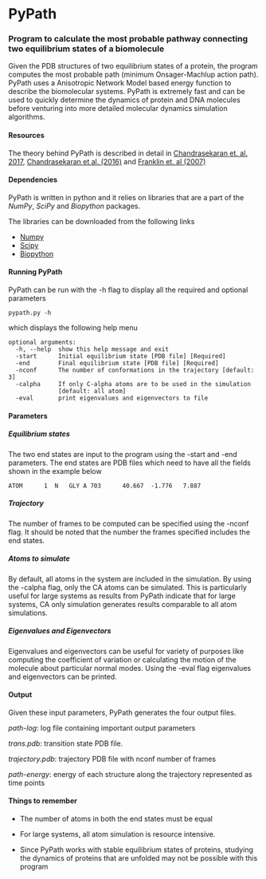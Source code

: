 # PyPath

### Program to calculate the most probable pathway connecting two equilibrium states of a biomolecule

Given the PDB structures of two equilibrium states of a protein, the program computes the most probable path 
(minimum Onsager-Machlup action path). PyPath uses a Anisotropic Network Model based energy function to describe 
the biomolecular systems. PyPath is extremely fast and can be used to quickly determine the dynamics of protein 
and DNA molecules before venturing into more detailed molecular dynamics simulation algorithms.
 
#### Resources

The theory behind PyPath is described in detail in 
[Chandrasekaran et. al. 2017](https://aca.scitation.org/doi/10.1063/1.4976142), 
[Chandrasekaran et al. (2016)](http://scitation.aip.org/content/aca/journal/sdy/3/1/10.1063/1.4941599) 
and [Franklin et. al (2007)](http://nar.oxfordjournals.org/content/35/suppl_2/W477)

#### Dependencies

PyPath is written in python and it relies on libraries that are a part of the _NumPy_, _SciPy_ and _Biopython_ 
packages. 

The libraries can be downloaded from the following links

- [Numpy](http://www.numpy.org/)
- [Scipy](http://www.scipy.org/)
- [Biopython](http://biopython.org/wiki/Main_Page)

#### Running PyPath

PyPath can be run with the -h flag to display all the required and optional parameters

```
pypath.py -h
```
which displays the following help menu

```
optional arguments:
  -h, --help  show this help message and exit
  -start      Initial equilibrium state [PDB file] [Required]
  -end        Final equilibrium state [PDB file] [Required]
  -nconf      The number of conformations in the trajectory [default: 3]
  -calpha     If only C-alpha atoms are to be used in the simulation 
              [default: all atom]
  -eval       print eigenvalues and eigenvectors to file

```

#### Parameters

##### Equilibrium states

The two end states are input to the program using the -start and -end parameters. The end states are PDB files which 
need to have all the fields shown in the example below

```
ATOM      1  N   GLY A 703      40.667  -1.776   7.887
```

##### Trajectory

The number of frames to be computed can be specified using the -nconf flag. It should be noted that the number 
the frames specified includes the end states.

##### Atoms to simulate

By default, all atoms in the system are included in the simulation. By using the -calpha flag, only the CA atoms 
can be simulated. This is particularly useful for large systems as results from PyPath indicate that for large 
systems, CA only simulation generates results comparable to all atom simulations.

##### Eigenvalues and Eigenvectors

Eigenvalues and eigenvectors can be useful for variety of purposes like computing the coefficient of variation 
or calculating the motion of the molecule about particular normal modes. Using the -eval flag eigenvalues and 
eigenvectors can be printed.

#### Output

Given these input parameters, PyPath generates the four output files.

_path-log_: log file containing important output parameters

_trans.pdb_: transition state PDB file.

_trajectory.pdb_: trajectory PDB file with nconf number of frames

_path-energy_: energy of each structure along the trajectory represented as time points

#### Things to remember

- The number of atoms in both the end states must be equal

- For large systems, all atom simulation is resource intensive.

- Since PyPath works with stable equilibrium states of proteins, studying the dynamics of proteins that are unfolded may not be possible with this program
